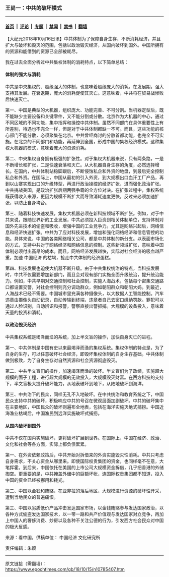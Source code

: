 ### 王尚一：中共的破坏模式

---

#### [首页](../../../..?n10785407) &nbsp;|&nbsp; [评论](../../../../../epoch-comment?n10785407) &nbsp;|&nbsp; [专题](../../../../../epoch-special?n10785407) &nbsp;|&nbsp; [禁闻](../../../../../epoch-news?n10785407) &nbsp;|&nbsp; [禁书](../../../../../books?n10785407) &nbsp;|&nbsp; [翻墙](https://github.com/gfw-breaker/nogfw/blob/master/README.md?n10785407)


<div class="post_content" id="artbody" itemprop="articleBody">
 <!-- article content begin -->
 <p>
  【大纪元2018年10月16日讯】中共体制为了保障自身生存，不断消耗经济，并且扩大与破坏和毁灭的范围，包括以政治毁灭经济，从国内破坏到国外。中国所拥有的资源和能借到的资源已全部被耗尽。
 </p>
 <p>
  我在过去全面分析过中共集权体制的消耗特点，以下简单总结：
 </p>
 <h4>
  体制的强大与消耗
 </h4>
 <p>
  中共是中央集权的、超级强大的体制，也意味着超级庞大的消耗。在发展期，强大支持其发展。在衰退期，庞大的消耗促使其灭亡。这意味着，中共将在贸易战惨败后快速灭亡。
 </p>
 <p>
  第一、中国是典型的大机器，组织庞大、功能完善、不可分割。当机器定型后，既不能缺少主要设备和关键零件，又不能分割或分散。北京作为大机器的中心，通过不同区域的不同功能，集中指挥和操控中共体制。虽然不同部门在具体重要性上有所差别，待遇也不完全一样，但是对于中共体制都缺一不可。而且，这些功能的核心部门不能分散，必须聚集在北京。中共曾经商讨的分散首都功能，也完全不可实施。在北京的不同部门和功能，再延伸到全国，形成中国的集权经济模式。这种集权大机器的模式，意味着庞大的资源消耗。
 </p>
 <p>
  第二、中央集权自身拥有极强的扩张性。对于集权大机器来说，只有两条路，一是不断增长和扩张，二是快速衰落和灭亡。从大机器自身生存的角度，必然选择增长。在国内，中共体制站稳脚跟后，不断侵蚀私企和外资的地盘，到最后完全控制私企和外资。在国际上，中国从最初的引入外资，到大规模出口血汗工厂产品，再到以山寨实现出口的升级转型，再进行政治操控的经济扩张，进而强化政治扩张。中共挑战美国，是政治扩张后期两强争霸的全方位对决。在扩张过程中，集权系统既获得收入来源，更因为规模不断扩大而导致消耗速度更快，反过来必须加速扩张，以防止自身垮台。
 </p>
 <p>
  第三、随着科技快速发展，集权大机器必须在新科技领域不断扩张。例如，对于中共来说，跟随世界新的工业发展，中共必须投入巨资到相关体制单位，支持体制对国外先进技术的偷盗和吸收，增强中国的工业竞争力。尤其是网络兴起后，网络信息和经济快速扩张。中共为了应对科技发展，增加和强化网络经济和信息管控的功能。具体来说，中国的各类网络相关公司，都是中共体制的新分支。以表面市场化的方式，支持中共对于网络经济和网络信息的控制。这些新领域扩张，意味着中国体制必须付出高昂的成本。而且，网络经济发展越快，实际对社会经济的吸血越严重，加速
  <ok href="https://www.epochtimes.com/gb/tag/%E4%B8%AD%E5%9B%BD%E7%BB%8F%E6%B5%8E.html">
   中国经济
  </ok>
  的枯竭，抢走中共体制的经济蛋糕。
 </p>
 <p>
  第四、科技发展也迫使大机器不断升级。由于中共集权统治的特点，当科技发展时，中共不仅需要增加新部门，而且会对现有部门实施全面升级统治，提升统治能力。例如，中共早期对交通控制和社会控制，实施人海战术，包括每个密集交通路口都设置交警，对社会控制则充分调动群众，例如朝阳群众和朝阳大妈。到最近，人海战术已经不需要。中国城市里充满各种摄像头，以大数据人工智能控制。汽车违章由摄像头自动记录，自动传输到终端，违章者自己去窗口缴纳罚款。罪犯可以通过人脸识别，自动辨识和报警，警察直接出警抓捕。大规模的设备投入，意味着天量的投资和消耗。
 </p>
 <h4>
  以政治毁灭经济
 </h4>
 <p>
  中共集权系统是竭泽而渔的系统，加上半文盲的操作，加快自身灭亡的进程。
 </p>
 <p>
  第一、中共体制是中国有史以来最竭泽而渔的集权系统。集权体制的特点是，为了自身的生存，可以任意破坏社会经济，即毁坏集权体制的自身生存基础。中共体制做到极致，为了自身生存对自然资源和社会资源彻底毁灭。
 </p>
 <p>
  第二、中共半文盲们的操作，加速竭泽而渔的破坏。半文盲们为了政绩，实施超大规模的面子工程，进行超大规模的无效投入，大规模毁灭财富。在西方科技的支持下，半文盲极大提升破坏能力，从地表破坏到地下，从陆地破坏到海洋。
 </p>
 <p>
  第三、中共治下的民众，同样无孔不入地破坏。在中共统治和教育系统之下，中国民众支持中共的破坏，积极响应中共的号召在微观层面加剧破坏。中共的破坏集中在主要地区，中国民众的破坏则遍布全地表，包括在海洋实施灭绝式捕捞。中国近海渔业枯竭后，中国渔民到远洋实施破坏式捕捞。
 </p>
 <h4>
  从国内破坏到国外
 </h4>
 <p>
  中共不仅在国内实施破坏，更将破坏扩展到世界。在国际上，中国在经济、政治、文化和社会等各方面，实际上都负债累累。
 </p>
 <p>
  第一、在外资依赖政策后，中共开始对拆借来的外资实施毁灭性消耗。中共只考虑自身需求，不关心资金从哪里来。即使国际权贵集团的资金，也同样毫不在意，大笔挥霍。到后来，中国依托在美国的上市公司大规模资金拆借，几乎把香港的外储掏空。更重要的是，中共掩盖外储中的巨额坏帐，连国际权贵集团都不知道，投入中国的资金已经被挪用和耗光。
 </p>
 <p>
  第二、中国以金钱和贿赂，在亚非拉的落后地区，大规模进行资源的破坏性开采，遭到当地民众的普遍痛恨。
 </p>
 <p>
  第三、中国以劣质低价产品冲击发达国家市场，以金钱贿赂参与发达国家政治，以各种方式偷盗发达国家技术，以一带一路和共产价值观与发达国家对立竞争，再加上中国人的奢侈消费、炒房以及各种不关注公德的行为，引发西方社会民众对中国的极大反感。
 </p>
 <p>
  来源：看中国，供稿单位：
  <ok href="https://www.epochtimes.com/gb/tag/%E4%B8%AD%E5%9B%BD%E7%BB%8F%E6%B5%8E.html">
   中国经济
  </ok>
  文化研究所
 </p>
 <p>
  责任编辑：朱颖
 </p>
 <!-- article content end -->
 <div id="below_article_ad">
 </div>
</div>


---

原文链接（需翻墙）：https://www.epochtimes.com/gb/18/10/15/n10785407.htm